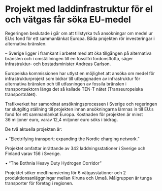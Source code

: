 # Projekt med laddinfrastruktur för el och vätgas får söka EU-medel

Regeringen beslutade i går om att tillstyrka två ansökningar om medel ur EU:s fond för ett sammanlänkat Europa. Båda projekten rör investeringar i alternativa bränslen.

– Sverige ligger i framkant i arbetet med att öka tillgången på alternativa bränslen och i omställningen till en fossilfri fordonsflotta, säger infrastruktur- och bostadsminister Andreas Carlson.

Europeiska kommissionen har utlyst en möjlighet att ansöka om medel för infrastrukturprojekt som bidrar till utbyggnaden av infrastruktur för alternativa bränslen och till utfasningen av fossila bränslen i transportsektorn längs det så kallade TEN-T nätet (Transeuropeiska transportnätet).

Trafikverket har samordnat ansökningsprocessen i Sverige och regeringen tar slutgiltig ställning till projekten innan ansökningarna lämnas in till EU:s fond för ett sammanlänkat Europa. Kostnaden för projekten är minst 36 miljoner euro, varav 12,4 miljoner euro söks i bidrag.

De två aktuella projekten är:

• “Electrifying transport: expanding the Nordic charging network.”

Projektet omfattar inrättande av 342 laddningsstationer i Sverige och Finland varav 156 i Sverige.

• “The Bothnia Heavy Duty Hydrogen Corridor”

Projektet söker medfinansiering för 6 vätgasstationer och 2 produktionsanläggningar mellan Kiruna och Umeå. Målgruppen är tunga transporter för företag i regionen.

